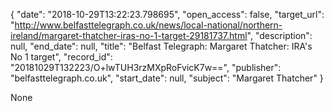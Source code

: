 {
  "date": "2018-10-29T13:22:23.798695", 
  "open_access": false, 
  "target_url": "http://www.belfasttelegraph.co.uk/news/local-national/northern-ireland/margaret-thatcher-iras-no-1-target-29181737.html", 
  "description": null, 
  "end_date": null, 
  "title": "Belfast Telegraph: Margaret Thatcher: IRA's No 1 target", 
  "record_id": "20181029T132223/O+lwTUH3rzMXpRoFvicK7w==", 
  "publisher": "belfasttelegraph.co.uk", 
  "start_date": null, 
  "subject": "Margaret Thatcher"
}

None